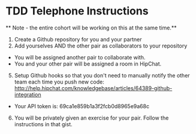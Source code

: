 # TDD Telephone Instructions

** Note - the entire cohort will be working on this at the same time.**

1. Create a Github repository for you and your partner
2. Add yourselves AND the other pair as collaborators to your repository
  - You will be assigned another pair to collaborate with.
  - You and your other pair will be assigned a room in HipChat.
5. Setup Github hooks so that you don't need to manually notify the other team each time you push new code: http://help.hipchat.com/knowledgebase/articles/64389-github-integration  
  - Your API token is: 69ca1e859b1a3f2fcb0d8965e9a68c  
6. You will be privately given an exercise for your pair. Follow the instructions in that gist.
